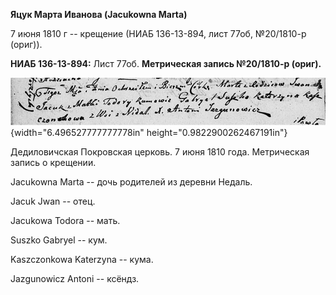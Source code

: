 **Яцук Марта Иванова (Jacukowna Marta)**

7 июня 1810 г -- крещение (НИАБ 136-13-894, лист 77об, №20/1810-р
(ориг)).

**НИАБ 136-13-894:** Лист 77об. **Метрическая запись №20/1810-р
(ориг).**

![](./media/cf3dbabdf88283350b9adf5829441333dc0f2f5b.png){width="6.496527777777778in"
height="0.9822900262467191in"}

Дедиловичская Покровская церковь. 7 июня 1810 года. Метрическая запись о
крещении.

Jacukowna Marta -- дочь родителей из деревни Недаль.

Jacuk Jwan -- отец.

Jacukowa Todora -- мать.

Suszko Gabryel -- кум.

Kaszczonkowa Katerzyna -- кума.

Jazgunowicz Antoni -- ксёндз.
